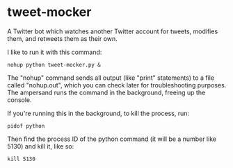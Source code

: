 tweet-mocker
============

A Twitter bot which watches another Twitter account for tweets, modifies them, and retweets them as their own.

I like to run it with this command:

    nohup python tweet-mocker.py &
    
The "nohup" command sends all output (like "print" statements) to a file called "nohup.out", which you can check later for troubleshooting purposes. The ampersand runs the command in the background, freeing up the console.

If you're running this in the background, to kill the process, run:

    pidof python
    
Then find the process ID of the python command (it will be a number like 5130) and kill it, like so:

    kill 5130
